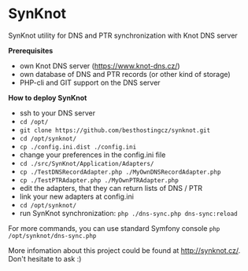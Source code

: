 # SynKnot
SynKnot utility for DNS and PTR synchronization with Knot DNS server

**Prerequisites**
 - own Knot DNS server (https://www.knot-dns.cz/)
 - own database of DNS and PTR records (or other kind of storage)
 - PHP-cli and GIT support on the DNS server

**How to deploy SynKnot**
 - ssh to your DNS server
 - ```cd /opt/```
 - ```git clone https://github.com/besthostingcz/synknot.git```
 - ```cd /opt/synknot/```
 - ```cp ./config.ini.dist ./config.ini```
 - change your preferences in the config.ini file
 - ```cd ./src/SynKnot/Application/Adapters/```
 - ```cp ./TestDNSRecordAdapter.php ./MyOwnDNSRecordAdapter.php```
 - ```cp ./TestPTRAdapter.php ./MyOwnPTRAdapter.php```
 - edit the adapters, that they can return lists of DNS / PTR
 - link your new adapters at config.ini
 - ```cd /opt/synknot/```
 - run SynKnot synchronization: ```php ./dns-sync.php dns-sync:reload```

For more commands, you can use standard Symfony console ```php /opt/synknot/dns-sync.php```

More infomation about this project could be found at http://synknot.cz/. Don't hesitate to ask :)
